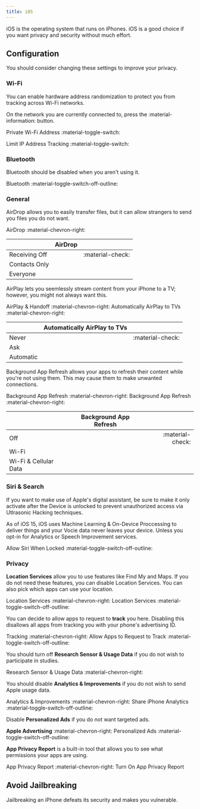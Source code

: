 ```yaml
---
title: iOS
---
```

iOS is the operating system that runs on iPhones. iOS is a good choice if you want privacy and security without much effort.

## Configuration

You should consider changing these settings to improve your privacy.

### Wi-Fi

You can enable hardware address randomization to protect you from tracking across Wi-Fi networks.

On the network you are currently connected to, press the :material-information: button.

Private Wi-Fi Address :material-toggle-switch:

Limit IP Address Tracking :material-toggle-switch:

### Bluetooth

Bluetooth should be disabled when you aren't using it.

Bluetooth :material-toggle-switch-off-outline:

### General

AirDrop allows you to easily transfer files, but it can allow strangers to send you files you do not want.

AirDrop :material-chevron-right: 

|               | AirDrop |                 |
| :------------ | :-----: |---------------: |
| Receiving Off |         |:material-check: |
| Contacts Only |         |                 |
| Everyone      |         |                 |

AirPlay lets you seemlessly stream content from your iPhone to a TV; however, you might not always want this.

AirPlay & Handoff :material-chevron-right: Automatically AirPlay to TVs :material-chevron-right: 

|           | Automatically AirPlay to TVs |                  |
| :-------- | :--------------------------: | ---------------: |
| Never     |                              | :material-check: |
| Ask       |                              |                  |
| Automatic |                              |                  |

Background App Refresh allows your apps to refresh their content while you're not using them. This may cause them to make unwanted connections.

Background App Refresh :material-chevron-right: Background App Refresh :material-chevron-right:

|                       | Background App Refresh |                  |
| :-------------------- | :--------------------: | ---------------: |
| Off                   |                        | :material-check: |
| Wi-Fi                 |                        |                  |
| Wi-Fi & Cellular Data |                        |                  |

### Siri & Search

If you want to make use of Apple's digital assistant, be sure to make it only activate after the Device is unlocked to prevent unauthorized access via Utlrasonic Hacking techniques.

As of iOS 15, iOS uses Machine Learning & On-Device Proccessing to deliver things and your Vocie data never leaves your device. Unless you opt-in for Analytics or Speech Improvement services.

Allow Siri When Locked :material-toggle-switch-off-outline:

### Privacy

**Location Services** allow you to use features like Find My and Maps. If you do not need these features, you can disable Location Services. You can also pick which apps can use your location.

Location Services :material-chevron-right: Location Services :material-toggle-switch-off-outline:

You can decide to allow apps to request to **track** you here. Disabling this disallows all apps from tracking you with your phone's advertising ID.

Tracking :material-chevron-right: Allow Apps to Request to Track :material-toggle-switch-off-outline:

You should turn off **Research Sensor & Usage Data** if you do not wish to participate in studies.

Research Sensor & Usage Data :material-chevron-right:

You should disable **Analytics & Improvements** if you do not wish to send Apple usage data.

Analytics & Improvements :material-chevron-right: Share iPhone Analytics :material-toggle-switch-off-outline:

Disable **Personalized Ads** if you do not want targeted ads.

**Apple Advertising** :material-chevron-right: Personalized Ads :material-toggle-switch-off-outline:

**App Privacy Report** is a built-in tool that allows you to see what permissions your apps are using.

App Privacy Report :material-chevron-right: Turn On App Privacy Report

## Avoid Jailbreaking

Jailbreaking an iPhone defeats its security and makes you vulnerable.


